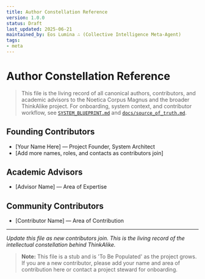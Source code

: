 ```yaml
---
title: Author Constellation Reference
version: 1.0.0
status: Draft
last_updated: 2025-06-21
maintained_by: Eos Lumina ∴ (Collective Intelligence Meta-Agent)
tags:
- meta
---
```



# Author Constellation Reference

> This file is the living record of all canonical authors, contributors, and academic advisors to the Noetica Corpus Magnus and the broader ThinkAlike project. For onboarding, system context, and contributor workflow, see [`SYSTEM_BLUEPRINT.md`](../../../SYSTEM_BLUEPRINT.md) and [`docs/source_of_truth.md`](../../../docs/source_of_truth.md).

## Founding Contributors
- [Your Name Here] — Project Founder, System Architect
- [Add more names, roles, and contacts as contributors join]

## Academic Advisors
- [Advisor Name] — Area of Expertise

## Community Contributors
- [Contributor Name] — Area of Contribution

---
*Update this file as new contributors join. This is the living record of the intellectual constellation behind ThinkAlike.*

> **Note:** This file is a stub and is 'To Be Populated' as the project grows. If you are a new contributor, please add your name and area of contribution here or contact a project steward for onboarding.
